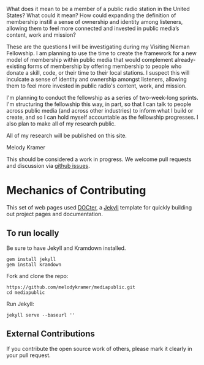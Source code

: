 What does it mean to be a member of a public radio station in the United States? What could it mean? How could expanding the definition of membership instill a sense of ownership and identity among listeners, allowing them to feel more connected and invested in public media’s content, work and mission?

These are the questions I will be investigating during my Visiting Nieman Fellowship. I am planning to use the time to create the framework for a new model of membership within public media that would complement already-existing forms of membership by offering membership to people who donate a skill, code, or their time to their local stations. I suspect this will inculcate a sense of identity and ownership amongst listeners, allowing them to feel more invested in public radio's content, work, and mission.

I'm planning to conduct the fellowship as a series of two-week-long sprints. I'm structuring the fellowship this way, in part, so that I can talk to people across public media (and across other industries) to inform what I build or create, and so I can hold myself accountable as the fellowship progresses. I also plan to make all of my research public.

All of my research will be published on this site.

Melody Kramer

This should be considered a work in progress.  We welcome pull requests and discussion via [github issues](https://github.com/melodykramer/mediapublic).

# Mechanics of Contributing

This set of web pages used [DOCter](http://cfpb.github.io/DOCter/), a [Jekyll](http://jekyllrb.com/) template for quickly building out project pages and documentation.

## To run locally

Be sure to have Jekyll and Kramdown installed.

```
gem install jekyll
gem install kramdown
```

Fork and clone the repo:

```
https://github.com/melodykramer/mediapublic.git
cd mediapublic
```
Run Jekyll:

```
jekyll serve --baseurl ''
```

## External Contributions

If you contribute the open source work of others, please mark it clearly in your pull request.
